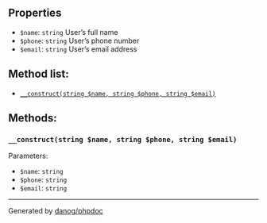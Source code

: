 

  



## Properties
* `$name`: `string` User’s full name
* `$phone`: `string` User’s phone number
* `$email`: `string` User’s email address

## Method list:
* [`__construct(string $name, string $phone, string $email)`](#__construct)

## Methods:
### <a name="__construct"></a> `__construct(string $name, string $phone, string $email)`




Parameters:

* `$name`: `string`   
* `$phone`: `string`   
* `$email`: `string`   



---
Generated by [danog/phpdoc](https://phpdoc.daniil.it)

